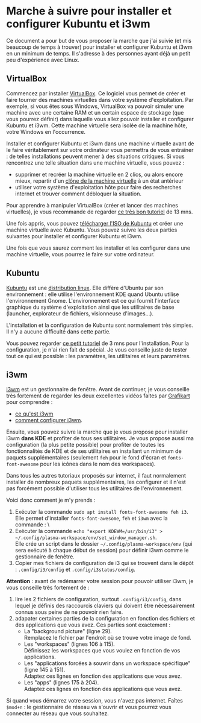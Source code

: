 # Marche à suivre pour installer et configurer Kubuntu et i3wm

Ce document a pour but de vous proposer la marche que j'ai suivie (et mis beaucoup de temps à trouver) pour installer et configurer Kubuntu et i3wm en un minimum de temps. Il s'adresse à des personnes ayant déjà un petit peu d'expérience avec Linux.

## VirtualBox

Commencez par installer [VirtualBox](https://www.virtualbox.org/). Ce logiciel vous permet de créer et faire tourner des machines virtuelles dans votre système d'exploitation. Par exemple, si vous êtes sous Windows, VirtualBox va pouvoir simuler une machine avec une certaine RAM et un certain espace de stockage (que vous pourrez définir) dans laquelle vous allez pouvoir installer et configurer Kubuntu et i3wm. Cette machine virtuelle sera isolée de la machine hôte, votre Windows en l'occurrence.

Installer et configurer Kubuntu et i3wm dans une machine virtuelle avant de le faire véritablement sur votre ordinateur vous permettra de vous entraîner : de telles installations peuvent mener à des situations critiques. Si vous rencontrez une telle situation dans une machine virtuelle, vous pouvez :
- supprimer et recréer la machine virtuelle en 2 clics, ou alors encore mieux, repartir d'un [clône de la machine virtuelle](http://www.6ma.fr/astuce/comment+cloner+une+machine+virtuelle+sur+virtualbox-329) à un état antérieur
- utiliser votre système d'exploitation hôte pour faire des recherches internet et trouver comment débloquer la situation.

Pour apprendre à manipuler VirtualBox (créer et lancer des machines virtuelles), je vous recommande de regarder [ce très bon tutoriel](https://www.youtube.com/watch?v=sB_5fqiysi4) de 13 mns.

Une fois appris, vous pouvez [télécharger l'ISO de Kubuntu](https://kubuntu.org/getkubuntu/) et créer une machine virtuelle avec Kubuntu. Vous pouvez suivre les deux parties suivantes pour installer et configurer Kubuntu et i3wm.

Une fois que vous saurez comment les installer et les configurer dans une machine virtuelle, vous pourrez le faire sur votre ordinateur.

## Kubuntu

[Kubuntu](https://kubuntu.org/) est une [distribution linux](https://fr.wikipedia.org/wiki/Distribution_Linux). Elle diffère d'Ubuntu par son environnement : elle utilise l'environnement KDE quand Ubuntu utilise l'environnement Gnome. L'environnement est ce qui fournit l'interface graphique du système d'exploitation ainsi que les utilitaires de base (launcher, explorateur de fichiers, visionneuse d'images...).

L'installation et la configuration de Kubuntu sont normalement très simples. Il n'y a aucune difficulté dans cette partie.

Vous pouvez regarder [ce petit tutoriel](https://www.youtube.com/watch?v=MfEehZFv5Y8&t=141s) de 3 mns pour l'installation. Pour la configuration, je n'ai rien fait de spécial. Je vous conseille juste de tester tout ce qui est possible : les paramètres, les utilitaires et leurs paramètres.

## i3wm

[i3wm](https://i3wm.org/) est un gestionnaire de fenêtre. Avant de continuer, je vous conseille très fortement de regarder les deux excellentes vidéos faites par [Grafikart](https://www.grafikart.fr/) pour comprendre :
- [ce qu'est i3wm](https://www.youtube.com/watch?v=oHbJK6r2Xwo)
- [comment configurer i3wm](https://www.youtube.com/watch?v=J07s8C8IvT4).

Ensuite, vous pouvez suivre la marche que je vous propose pour installer i3wm **dans KDE** et profiter de tous ses utilitaires. Je vous propose aussi ma configuration (la plus petite possible) pour profiter de toutes les fonctionnalités de KDE et de ses utilitaires en installant un minimum de paquets supplémentaires (seulement `feh` pour le fond d'écran et `fonts-font-awesome` pour les icônes dans le nom des workspaces).

Dans tous les autres tutoriaux proposés sur internet, il faut normalement installer de nombreux paquets supplémentaires, les configurer et il n'est pas forcément possible d'utiliser tous les utilitaires de l'environnement.

Voici donc comment je m'y prends :

1. Exécuter la commande `sudo apt install fonts-font-awesome feh i3`. \
Elle permet d'installer `fonts-font-awesome`, `feh` et `i3wm` avec la commande : \
2. Exécuter la commande `echo "export KDEWM=/usr/bin/i3" > ~/.config/plasma-workspace/env/set_window_manager.sh`. \
Elle crée un script dans le dossier `~/.config/plasma-workspace/env` (qui sera exécuté à chaque début de session) pour définir i3wm comme le gestionnaire de fenêtre.
3. Copier mes fichiers de configuration de i3 qui se trouvent dans le dépôt : `.config/i3/config` et `.config/i3status/config`.

**Attention** : avant de redémarrer votre session pour pouvoir utiliser i3wm, je vous conseille très fortement de :
1. lire les 2 fichiers de configuration, surtout `.config/i3/config`, dans lequel je définis des raccourcis claviers qui doivent être nécessairement connus sous peine de ne pouvoir rien faire.
2. adapater certaines parties de la configuration en fonction des fichiers et des applications que vous avez. Ces parties sont exactement :
    - La "background picture" (ligne 29). \
    Remplacez le fichier par l'endroit où se trouve votre image de fond.
    - Les "workspaces" (lignes 106 à 115). \
    Définissez les workspaces que vous voulez en fonction de vos applications.
    - Les "applications forcées à souvrir dans un workspace spécifique" (ligne 145 à 151). \
    Adaptez ces lignes en fonction des applications que vous avez.
    - Les "apps" (lignes 175 à 204). \
    Adaptez ces lignes en fonction des applications que vous avez.

Si quand vous démarrez votre session, vous n'avez pas internet. Faîtes `$mod+n` : le gestionnaire de réseau va s'ouvrir et vous pourrez vous connecter au réseau que vous souhaitez.